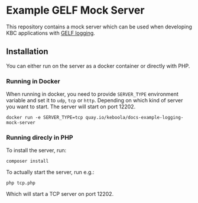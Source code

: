 # Example GELF Mock Server
This repository contains a mock server which can be used when developing KBC applications with [GELF logging](https://developers.keboola.com/extend/common-interface/logging/#gelf-logger).

## Installation
You can either run on the server as a docker container or directly with PHP.

### Running in Docker 
When running in docker, you need to provide `SERVER_TYPE` environment variable 
and set it to `udp`, `tcp` or `http`. Depending on which kind of server you want 
to start. The server will start on port 12202.

```
docker run -e SERVER_TYPE=tcp quay.io/keboola/docs-example-logging-mock-server
```

### Running direcly in PHP
To install the server, run:

```
composer install
```

To actually start the server, run e.g.:

```
php tcp.php
```

Which will start a TCP server on port 12202.

